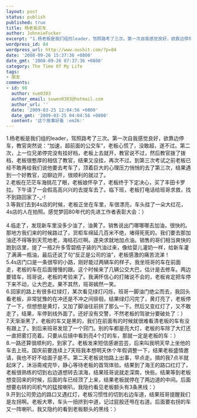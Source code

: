 ```yaml
---
layout: post
status: publish
published: true
title: 杨老板买车
author: JohnnieFucker
excerpt: "1.杨老板是我们组的leader，驾照路考了三次。第一次自我感觉良好，欲靠边停车，教官突然说：“加速，超前面的公交车”，老板心慌了，没敢超，遂不过。第二次，上一位兄弟停完没有挂好档，老板上去就开，教官说不过，然后教官拨了拨档，老板很憨厚的相信了教官，结果又没挂，再次不过。到第三次考试之前老板已经不敢再给我们说他要去考车了，顶着巨大的心理压力悄悄的去了第三次，结果遇到一个好教官，边聊边开，很顺利的就过了。\r\n2.老板在茫茫车海挑花了眼，老板娘怀孕了，老板终于下定决心，买了丰田卡罗拉。下午请了一会假高高兴兴的去提车去了。临下班，老板打电话给班哥求救，找不到路回家了-_-!\r\n3.等我们去到4s店的时候，老板正坐在车里，车很漂亮，车头挂了一朵大红花，4s店的人在拍照。感觉梦回80年代的先进工作者表彰大会：）\r\n"
wordpress_id: 84
wordpress_url: http://www.oushit.com/?p=84
date: '2008-09-26 15:37:36 +0800'
date_gmt: '2008-09-26 07:37:36 +0800'
category: The Time Of My Life
tags:
- 朋友
comments:
- id: 98
  author: sue0303
  author_email: suwen0303@hotmail.com
  author_url: ''
  date: '2009-03-25 12:04:56 +0800'
  date_gmt: '2009-03-25 04:04:56 +0800'
  content: '这个故事好看 :em26:'
---
```

<p>1.杨老板是我们组的leader，驾照路考了三次。第一次自我感觉良好，欲靠边停车，教官突然说：“加速，超前面的公交车”，老板心慌了，没敢超，遂不过。第二次，上一位兄弟停完没有挂好档，老板上去就开，教官说不过，然后教官拨了拨档，老板很憨厚的相信了教官，结果又没挂，再次不过。到第三次考试之前老板已经不敢再给我们说他要去考车了，顶着巨大的心理压力悄悄的去了第三次，结果遇到一个好教官，边聊边开，很顺利的就过了。<br />
2.老板在茫茫车海挑花了眼，老板娘怀孕了，老板终于下定决心，买了丰田卡罗拉。下午请了一会假高高兴兴的去提车去了。临下班，老板打电话给班哥求救，找不到路回家了-_-!<br />
3.等我们去到4s店的时候，老板正坐在车里，车很漂亮，车头挂了一朵大红花，4s店的人在拍照。感觉梦回80年代的先进工作者表彰大会：）<br />
<!--break--><a id="more-84"></a><br />
4.临走了，发现新车里没多少油了，油黄了。销售说出门哪哪哪去加油，很快的。那地方我们来的时候路过了，货柜车绵延几百米不绝，堵得死死的。我们要去那加油还不得等到天荒地老，海枯石烂啊。遂央求就地加点油。销售的哥们相当爽快的跑到店里，提了一瓶2升多雪碧瓶子装的汽油过来，像给婴儿灌奶一样，给新车灌了满满一瓶油，最后还说了句“反正是公司的油”，老板感激的痛苦流涕！<br />
5.4s店门口是一条很窄的小路，刚好能过两辆车的样子。我坐班哥的车在前面走，老板的车在后面慢慢的跟。这个时候来了几辆公交大巴，估计是去修车。两边要错车，班哥说，老板的考验来了。我满怀信心的打赌说不会的，老板肯定把车停下来不动，让大巴走。果不其然，班哥嫣然一笑。<br />
6.回家的路上有很多红绿灯，某次看见绿灯闪烁，班哥一脚油门绝尘而去，我回头看老板，非常犹豫的在冲还是不冲之间徘徊，结果绿灯闪完了，黄灯亮了，老板停了一下，但想想是黄灯，又加了脚油往前拱了那么一下。然后又变红灯了，又不敢走了，结果，车停到线外面了。还好没有交警，不然老板的驾驶分要破处了：）<br />
7.天渐渐黑了，老板的车又是黑的，我们在前面有的时候就很难看清老板的车有没有跟上了。到后来班哥发现了一个窍门。别的车都是亮大灯，老板的车除了大灯还一直把雾灯亮着。只要从后镜中看到亮4个灯的车，那就一定是老板的车：）<br />
8.一路还算很顺利的，到家了。老板发来短信感谢芸芸，后来叫我明天早上坐他的车去上班。国庆前要连续上7天班我本想明天休个年假调整一下，结果老板盛情邀请，我也不好不给面子是不。第二天老板说怕路上出事，早点走。搞的我7点半就起床了，沐浴斋戒完毕，静心等待老板的首驾体验。结果到了海王的路口红灯了，老板很熟练的切到右边道想转去滨海，结果班哥说就走深南，快些。结果等到老板想变回来的时候，后面的车已经顶了上来，结果老板就停在了两边道的中间。后面想要右转的司机气的猛按喇叭，我隐约看见老板额头有3条黑线：）<br />
9.开到公司旁边的路口又遇红灯，老板习惯性的切到右边车道，结果班哥提醒我们是左拐啊。老板大寒，车头一扭挤到中道，记过屁股还甩在右道。后面要右拐的车又一阵喇叭，我又隐约的看到老板额头的黑线：）</p>
